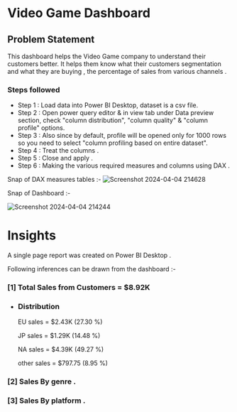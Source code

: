 # Video Game Dashboard 

## Problem Statement

This dashboard helps the Video Game company to  understand their customers better. It helps them know what their customers segmentation and what they are buying , the percentage of sales  from various channels .


### Steps followed 

- Step 1 : Load data into Power BI Desktop, dataset is a csv file.
- Step 2 : Open power query editor & in view tab under Data preview section, check "column distribution", "column quality" & "column profile" options.
- Step 3 : Also since by default, profile will be opened only for 1000 rows so you need to select "column profiling based on entire dataset".
- Step 4 : Treat the columns .
- Step 5 : Close and apply .
- Step 6 : Making the various required measures and columns using DAX . 

Snap of DAX measures tables :- 
![Screenshot 2024-04-04 214628](https://github.com/TanishqArora001/Power-BI-/assets/153716128/55972e28-5d16-4409-a259-efe190575b62)

Snap of Dashboard :- 

![Screenshot 2024-04-04 214244](https://github.com/TanishqArora001/Power-BI-/assets/153716128/24e7f22d-bc9d-4456-8c58-42f628a3ba7a)

  
# Insights

A single page report was created on Power BI Desktop .

Following inferences can be drawn from the dashboard :- 

### [1] Total Sales  from  Customers = $8.92K
- ### Distribution

   EU sales = $2.43K (27.30 %)

   JP sales = $1.29K (14.48 %)

   NA sales = $4.39K (49.27 %)

   other sales = $797.75 (8.95 %)

### [2] Sales By genre .

   
### [3] Sales By platform .


